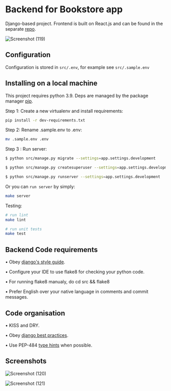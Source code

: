 # Backend for Bookstore app

Django-based project. Frontend is built on React.js and can be found in the separate [repo](https://github.com/705d1ef/bookstore-frontend).

![Screenshot (119)](https://github.com/705d1ef/bookstore-backend/assets/92192816/10984d21-c161-449e-8958-e5ca1bbfc5cd)


## Configuration

Configuration is stored in ```src/.env```, for example see ```src/.sample.env```

## Installing on a local machine

This project requires python 3.9. Deps are managed by the package manager [pip](https://pip.pypa.io/en/stable/).

Step 1: Create a new virtualenv and install requirements:

```bash 
pip install -r dev-requirements.txt
```

Step 2: Rename .sample.env to .env:

```bash
mv .sample.env .env
```

Step 3 : Run server:

```bash
$ python src/manage.py migrate --settings=app.settings.development
```
```bash
$ python src/manage.py createsuperuser --settings=app.settings.development
```
```bash
$ python src/manage.py runserver --settings=app.settings.development
```


Or you can ```run server``` by simply:

```bash
make server
```
Testing:

```bash
# run lint
make lint

# run unit tests
make test
```


## Backend Code requirements

• Obey [django's style guide](https://docs.djangoproject.com/en/dev/internals/contributing/writing-code/coding-style/).

• Configure your IDE to use flake8 for checking your python code. 

• For running flake8 manualy, do cd src && flake8

• Prefer English over your native language in comments and commit messages.

## Code organisation

• KISS and DRY.

• Obey [django best practices](https://django-best-practices.readthedocs.io/en/latest/index.html).

• Use PEP-484 [type hints](https://peps.python.org/pep-0484/) when possible.

## Screenshots

![Screenshot (120)](https://github.com/705d1ef/bookstore-backend/assets/92192816/2cb12fd3-926d-42d4-889c-c9c69f66d8c5)

![Screenshot (121)](https://github.com/705d1ef/bookstore-backend/assets/92192816/88bc9275-4af1-4fc0-bdba-c2e6ceaa33b0)
